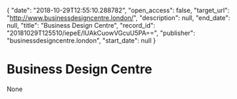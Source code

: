 {
  "date": "2018-10-29T12:55:10.288782", 
  "open_access": false, 
  "target_url": "http://www.businessdesigncentre.london/", 
  "description": null, 
  "end_date": null, 
  "title": "Business Design Centre", 
  "record_id": "20181029T125510/iepeE/lUAkCuowVGcuU5PA==", 
  "publisher": "businessdesigncentre.london", 
  "start_date": null
}

# Business Design Centre

None